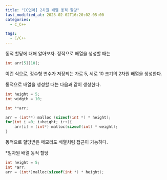 ```yaml
---
title: "[C언어] 2차원 배열 동적 할당"
last_modified_at: 2023-02-02T16:20:02-05:00
categories:
  - C_C++

tags:
  - C/C++
---
```


동적 할당에 대해 알아보자.
정적으로 배열을 생성할 때는

```c
int arr[5][10];
```

이런 식으로, 정수형 변수가 저장되는 가로 5, 세로 10 크기의 2차원 배열을 생성한다.

동적으로 배열을 생성할 때는 다음과 같이 생성한다.

```c
int height = 5;
int widgth = 10;

int **arr;

arr = (int**) malloc (sizeof(int *) * height);
for(int i =0; i<height; i++){
	arr[i] = (int*) malloc(sizeof(int) * weight);
}
```

동적으로 할당받은 메모리도 배열처럼 접근이 가능하다.

*일차원 배열 동적 할당

```c
int height = 5;
int *arr;
arr = (int*)malloc(sizeof(int *) * height);
```
